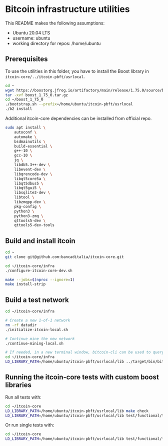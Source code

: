 # Bitcoin infrastructure utilities

This README makes the following assumptions:

- Ubuntu 20.04 LTS
- username: ubuntu
- working directory for repos: /home/ubuntu

## Prerequisites

To use the utilities in this folder, you have to install the Boost library in `itcoin-core/../itcoin-pbft/usrlocal`.

```bash
cd ~
wget https://boostorg.jfrog.io/artifactory/main/release/1.75.0/source/boost_1_75_0.tar.gz
tar -xvf boost_1_75_0.tar.gz
cd ~/boost_1_75_0
./bootstrap.sh --prefix=/home/ubuntu/itcoin-pbft/usrlocal
./b2 install
```

Additional itcoin-core dependencies can be installed from official repo.

```bash
sudo apt install \
    autoconf \
    automake \
    bsdmainutils \
    build-essential \
    g++-10 \
    gcc-10 \
    jq \
    libdb5.3++-dev \
    libevent-dev \
    libqrencode-dev \
    libqt5core5a \
    libqt5dbus5 \
    libqt5gui5 \
    libsqlite3-dev \
    libtool \
    libzmqpp-dev \
    pkg-config \
    python3 \
    python3-zmq \
    qttools5-dev \
    qttools5-dev-tools
```

## Build and install itcoin

```bash
cd ~
git clone git@github.com:bancaditalia/itcoin-core.git

cd ~/itcoin-core/infra
./configure-itcoin-core-dev.sh

make --jobs=$(nproc --ignore=1)
make install-strip
```

## Build a test network

```bash
cd ~/itcoin-core/infra

# Create a new 1-of-1 network
rm -rf datadir
./initialize-itcoin-local.sh 

# Continue mine the new network
./continue-mining-local.sh

# If needed, in a new terminal window, bitcoin-cli can be used to query blockchain status
cd ~/itcoin-core/infra
LD_LIBRARY_PATH=/home/ubuntu/itcoin-pbft/usrlocal/lib ../target/bin/bitcoin-cli -datadir=/home/ubuntu/itcoin-core/infra/datadir getblockchaininfo
```

## Running the itcoin-core tests with custom boost libraries

Run all tests with:

```bash
cd ~/itcoin-core
LD_LIBRARY_PATH=/home/ubuntu/itcoin-pbft/usrlocal/lib make check
LD_LIBRARY_PATH=/home/ubuntu/itcoin-pbft/usrlocal/lib test/functional/test_runner.py > $HOME/itcoin-draft-notes/`date +%Y%m%d%H%M%S`_test_runner_py_results.log 2>&1
```

Or run single tests with:

```bash
cd ~/itcoin-core
LD_LIBRARY_PATH=/home/ubuntu/itcoin-pbft/usrlocal/lib test/functional/feature_itcoin_solution_independent_blockchain_1_of_2.py 
```
